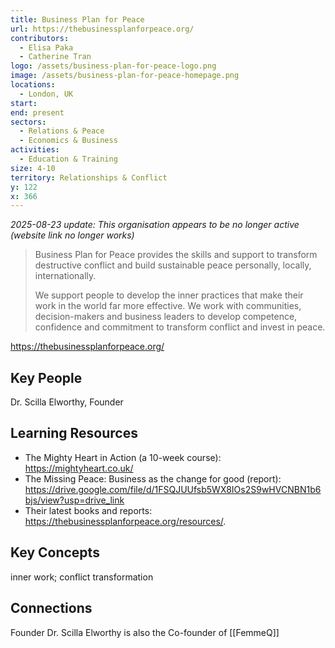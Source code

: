 ```yaml
---
title: Business Plan for Peace
url: https://thebusinessplanforpeace.org/
contributors:
  - Elisa Paka
  - Catherine Tran
logo: /assets/business-plan-for-peace-logo.png
image: /assets/business-plan-for-peace-homepage.png
locations:
  - London, UK
start: 
end: present
sectors:
  - Relations & Peace
  - Economics & Business
activities:
  - Education & Training
size: 4-10
territory: Relationships & Conflict
y: 122
x: 366
---
```


_2025-08-23 update: This organisation appears to be no longer active (website link no longer works)_

> Business Plan for Peace provides the skills and support to transform destructive conflict and build sustainable peace personally, locally, internationally.
> 
> We support people to develop the inner practices that make their work in the world far more effective. We work with communities, decision-makers and business leaders to develop competence, confidence and commitment to transform conflict and invest in peace.

https://thebusinessplanforpeace.org/

## Key People

Dr. Scilla Elworthy, Founder

## Learning Resources

- The Mighty Heart in Action (a 10-week course): https://mightyheart.co.uk/ 
- The Missing Peace: Business as the change for good (report): https://drive.google.com/file/d/1FSQJUUfsb5WX8IOs2S9wHVCNBN1b6bjs/view?usp=drive_link 
- Their latest books and reports: https://thebusinessplanforpeace.org/resources/.  

## Key Concepts

inner work; conflict transformation

## Connections

Founder Dr. Scilla Elworthy is also the Co-founder of [[FemmeQ]]
